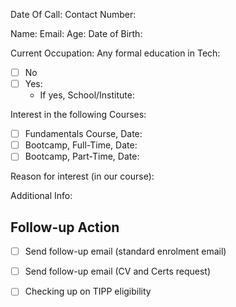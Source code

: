 
Date Of Call: 
Contact Number:

Name:
Email:
Age:
Date of Birth:

Current Occupation:
Any formal education in Tech:
- [ ] No
- [ ] Yes:
	- If yes, School/Institute:

Interest in the following Courses:
- [ ] Fundamentals Course, Date:
- [ ] Bootcamp, Full-Time, Date:
- [ ] Bootcamp, Part-Time, Date:

Reason for interest (in our course):

Additional Info:

## Follow-up Action
- [ ] Send follow-up email (standard enrolment email)
- [ ] Send follow-up email (CV and Certs request)
- [ ] Checking up on TIPP eligibility




